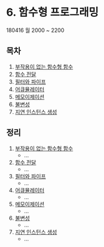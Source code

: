 # 6. 함수형 프로그래밍

180416 월 2000 ~ 2200

## 목차

  1. [부작용이 없는 함수형 함수](#)
  1. [함수 전달](#)
  1. [필터와 파이프](#)
  1. [어큐뮬레이터](#)
  1. [메모이제이션](#)
  1. [불변성](#)
  1. [지연 인스턴스 생성](#)

## 정리

  1. [부작용이 없는 함수형 함수](#)
     - ...
  1. [함수 전달](#)
     - ...
  1. [필터와 파이프](#)
     - ...
  1. [어큐뮬레이터](#)
     - ...
  1. [메모이제이션](#)
     - ...
  1. [불변성](#)
     - ...
  1. [지연 인스턴스 생성](#)
     - ...
